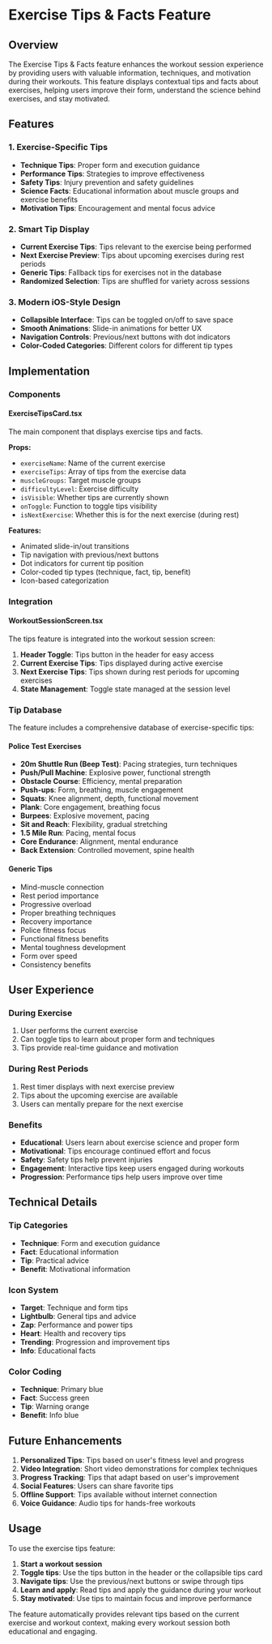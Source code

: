 # Exercise Tips & Facts Feature

## Overview

The Exercise Tips & Facts feature enhances the workout session experience by providing users with valuable information, techniques, and motivation during their workouts. This feature displays contextual tips and facts about exercises, helping users improve their form, understand the science behind exercises, and stay motivated.

## Features

### 1. Exercise-Specific Tips
- **Technique Tips**: Proper form and execution guidance
- **Performance Tips**: Strategies to improve effectiveness
- **Safety Tips**: Injury prevention and safety guidelines
- **Science Facts**: Educational information about muscle groups and exercise benefits
- **Motivation Tips**: Encouragement and mental focus advice

### 2. Smart Tip Display
- **Current Exercise Tips**: Tips relevant to the exercise being performed
- **Next Exercise Preview**: Tips about upcoming exercises during rest periods
- **Generic Tips**: Fallback tips for exercises not in the database
- **Randomized Selection**: Tips are shuffled for variety across sessions

### 3. Modern iOS-Style Design
- **Collapsible Interface**: Tips can be toggled on/off to save space
- **Smooth Animations**: Slide-in animations for better UX
- **Navigation Controls**: Previous/next buttons with dot indicators
- **Color-Coded Categories**: Different colors for different tip types

## Implementation

### Components

#### ExerciseTipsCard.tsx
The main component that displays exercise tips and facts.

**Props:**
- `exerciseName`: Name of the current exercise
- `exerciseTips`: Array of tips from the exercise data
- `muscleGroups`: Target muscle groups
- `difficultyLevel`: Exercise difficulty
- `isVisible`: Whether tips are currently shown
- `onToggle`: Function to toggle tips visibility
- `isNextExercise`: Whether this is for the next exercise (during rest)

**Features:**
- Animated slide-in/out transitions
- Tip navigation with previous/next buttons
- Dot indicators for current tip position
- Color-coded tip types (technique, fact, tip, benefit)
- Icon-based categorization

### Integration

#### WorkoutSessionScreen.tsx
The tips feature is integrated into the workout session screen:

1. **Header Toggle**: Tips button in the header for easy access
2. **Current Exercise Tips**: Tips displayed during active exercise
3. **Next Exercise Tips**: Tips shown during rest periods for upcoming exercises
4. **State Management**: Toggle state managed at the session level

### Tip Database

The feature includes a comprehensive database of exercise-specific tips:

#### Police Test Exercises
- **20m Shuttle Run (Beep Test)**: Pacing strategies, turn techniques
- **Push/Pull Machine**: Explosive power, functional strength
- **Obstacle Course**: Efficiency, mental preparation
- **Push-ups**: Form, breathing, muscle engagement
- **Squats**: Knee alignment, depth, functional movement
- **Plank**: Core engagement, breathing focus
- **Burpees**: Explosive movement, pacing
- **Sit and Reach**: Flexibility, gradual stretching
- **1.5 Mile Run**: Pacing, mental focus
- **Core Endurance**: Alignment, mental endurance
- **Back Extension**: Controlled movement, spine health

#### Generic Tips
- Mind-muscle connection
- Rest period importance
- Progressive overload
- Proper breathing techniques
- Recovery importance
- Police fitness focus
- Functional fitness benefits
- Mental toughness development
- Form over speed
- Consistency benefits

## User Experience

### During Exercise
1. User performs the current exercise
2. Can toggle tips to learn about proper form and techniques
3. Tips provide real-time guidance and motivation

### During Rest Periods
1. Rest timer displays with next exercise preview
2. Tips about the upcoming exercise are available
3. Users can mentally prepare for the next exercise

### Benefits
- **Educational**: Users learn about exercise science and proper form
- **Motivational**: Tips encourage continued effort and focus
- **Safety**: Safety tips help prevent injuries
- **Engagement**: Interactive tips keep users engaged during workouts
- **Progression**: Performance tips help users improve over time

## Technical Details

### Tip Categories
- **Technique**: Form and execution guidance
- **Fact**: Educational information
- **Tip**: Practical advice
- **Benefit**: Motivational information

### Icon System
- **Target**: Technique and form tips
- **Lightbulb**: General tips and advice
- **Zap**: Performance and power tips
- **Heart**: Health and recovery tips
- **Trending**: Progression and improvement tips
- **Info**: Educational facts

### Color Coding
- **Technique**: Primary blue
- **Fact**: Success green
- **Tip**: Warning orange
- **Benefit**: Info blue

## Future Enhancements

1. **Personalized Tips**: Tips based on user's fitness level and progress
2. **Video Integration**: Short video demonstrations for complex techniques
3. **Progress Tracking**: Tips that adapt based on user's improvement
4. **Social Features**: Users can share favorite tips
5. **Offline Support**: Tips available without internet connection
6. **Voice Guidance**: Audio tips for hands-free workouts

## Usage

To use the exercise tips feature:

1. **Start a workout session**
2. **Toggle tips**: Use the tips button in the header or the collapsible tips card
3. **Navigate tips**: Use the previous/next buttons or swipe through tips
4. **Learn and apply**: Read tips and apply the guidance during your workout
5. **Stay motivated**: Use tips to maintain focus and improve performance

The feature automatically provides relevant tips based on the current exercise and workout context, making every workout session both educational and engaging.
